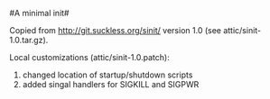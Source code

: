 #A minimal init#

Copied from http://git.suckless.org/sinit/ version 1.0 (see attic/sinit-1.0.tar.gz).

Local customizations (attic/sinit-1.0.patch):
1. changed location of startup/shutdown scripts
2. added singal handlers for SIGKILL and SIGPWR
